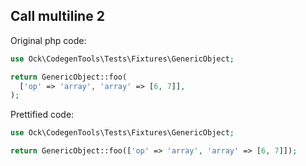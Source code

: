 ## Call multiline 2

Original php code:

```php
use Ock\CodegenTools\Tests\Fixtures\GenericObject;

return GenericObject::foo(
  ['op' => 'array', 'array' => [6, 7]],
);
```

Prettified code:

```php
use Ock\CodegenTools\Tests\Fixtures\GenericObject;

return GenericObject::foo(['op' => 'array', 'array' => [6, 7]]);
```
